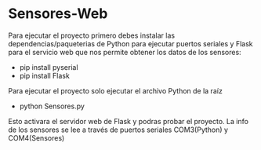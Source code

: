# Sensores-Web

Para ejecutar el proyecto primero debes instalar las dependencias/paqueterias de Python para ejecutar puertos seriales 
y Flask para el servicio web que nos permite obtener los datos de los sensores:
  - pip install pyserial
  -  pip install Flask

Para ejecutar el proyecto solo ejecutar el archivo Python de la raíz
  - python Sensores.py
  
Esto activara el servidor web de Flask y podras probar el proyecto.
La info de los sensores se lee a través de puertos seriales COM3(Python) y COM4(Sensores)

